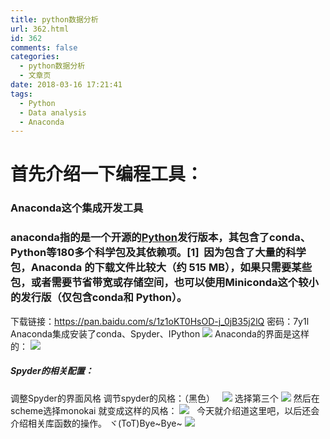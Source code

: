```yaml
---
title: python数据分析
url: 362.html
id: 362
comments: false
categories:
  - python数据分析
  - 文章页
date: 2018-03-16 17:21:41
tags:
  - Python
  - Data analysis
  - Anaconda
---
```


首先介绍一下编程工具：
===========

### Anaconda这个集成开发工具

### anaconda指的是一个开源的[Python](https://baike.baidu.com/item/Python)发行版本，其包含了conda、Python等180多个科学包及其依赖项。\[1\]  因为包含了大量的科学包，Anaconda 的下载文件比较大（约 515 MB），如果只需要某些包，或者需要节省带宽或存储空间，也可以使用**Miniconda**这个较小的发行版（仅包含conda和 Python）。

下载链接：https://pan.baidu.com/s/1z1oKT0HsOD-j_0jB35j2lQ 密码：7y1l Anaconda集成安装了conda、Spyder、IPython ![](http://47.100.4.8/wp-content/uploads/2018/03/1-300x85.png) Anaconda的界面是这样的： ![](http://47.100.4.8/wp-content/uploads/2018/03/QQ图片20180316170633-300x182.png)

##### Spyder的相关配置：

调整Spyder的界面风格 调节spyder的风格：（黑色）   ![](http://47.100.4.8/wp-content/uploads/2018/03/2-300x124.png) 选择第三个 ![](http://47.100.4.8/wp-content/uploads/2018/03/3.png) 然后在scheme选择monokai 就变成这样的风格： ![](http://47.100.4.8/wp-content/uploads/2018/03/4-300x159.png)   今天就介绍道这里吧，以后还会介绍相关库函数的操作。 ヾ(ToT)Bye~Bye~ ![](http://47.100.4.8/wp-content/uploads/2018/03/d60c9e7eca806538f48a646b9edda144ad348202-300x300.jpg)